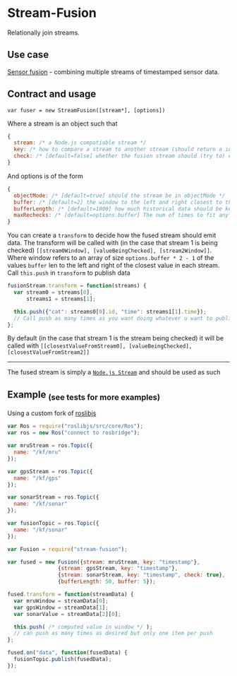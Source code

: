 Stream-Fusion
==========

Relationally join streams.

## Use case

[Sensor fusion](http://en.wikipedia.org/wiki/Sensor_fusion) - combining multiple streams of timestamped sensor data.

## Contract and usage

`var fuser = new StreamFusion([stream*], [options])`

Where a stream is an object such that

```js
{
  stream: /* a Node.js compatiable stream */
  key: /* how to compare a stream to another stream (should return a integer or string). See http://underscorejs.org/#iteratee */
  check: /* [default=false] whether the fusion stream should (try to) emit data whenever this stream emits data */
}
```

And options is of the form

```js
{
  objectMode: /* [default=true] should the stream be in objectMode */
  buffer: /* [default=2] the window to the left and right closest to the value being checked (i.e. if buffer is 2 then transform will be called with `[valueBelowCheck, valueAboveCheck]`). Note: values will be buffered internally until there is enough info to the left and right of the window. Implementation note: the value in the middle will always be `<=` the value being checked */
  bufferLength: /* [default=1000] how much historical data should be kept. If streams are in sync you should definetely set this to a low value */
  maxRechecks: /* [default=options.buffer] The num of times to fit any piece of data in the window (see options.buffer) */
}
```

You can create a `transform` to decide how the fused stream should emit data. The transform will be called with (in the case that stream 1 is being checked) `[[stream0Window], [valueBeingChecked], [stream2Window]]`. Where window refers to an array of size `options.buffer * 2 - 1` of the values `buffer` len to the left and right of the closest value in each stream. Call `this.push` in `transform` to publish data

```js
fusionStream.transform = function(streams) {
  var stream0 = streams[0],
      streams1 = streams[1];

  this.push({"cat": streams0[0].id, "time": streams1[1].time});
  // Call push as many times as you want doing whatever u want to publish to the stream
};
```

By default (in the case that stream 1 is the stream being checked) it will be called with `[[closestValueFromStream0], [valueBeingChecked], [closestValueFromStream2]]`

----------------

The fused stream is simply a [`Node.js Stream`](http://nodejs.org/api/stream.html) and should be used as such

## Example <sub>(see tests for more examples)</sub>

Using a custom fork of [roslibjs](https://github.com/RobotWebTools/roslibjs)

```js
var Ros = require("roslibjs/src/core/Ros");
var ros = new Ros("connect to rosbridge");

var mruStream = ros.Topic({
  name: "/kf/mru"
});

var gpsStream = ros.Topic({
  name: "/kf/gps"
});

var sonarStream = ros.Topic({
  name: "/kf/sonar"
});

var fusionTopic = ros.Topic({
  name: "/kf/sonar"
});

var Fusion = require("stream-fusion");

var fused = new Fusion({stream: mruStream, key: "timestamp"},
                {stream: gpsStream, key: "timestamp"},
                {stream: sonarStream, key: "timestamp", check: true},
                {bufferLength: 50, buffer: 5});

fused.transform = function(streamData) {
  var mruWindow = streamData[0];
  var gpsWindow = streamData[1];
  var sonarValue = streamData[2][0];

  this.push( /* computed value in window */ );
  // can push as many times as desired but only one item per push
};

fused.on("data", function(fusedData) {
  fusionTopic.publish(fusedData);
});
```
